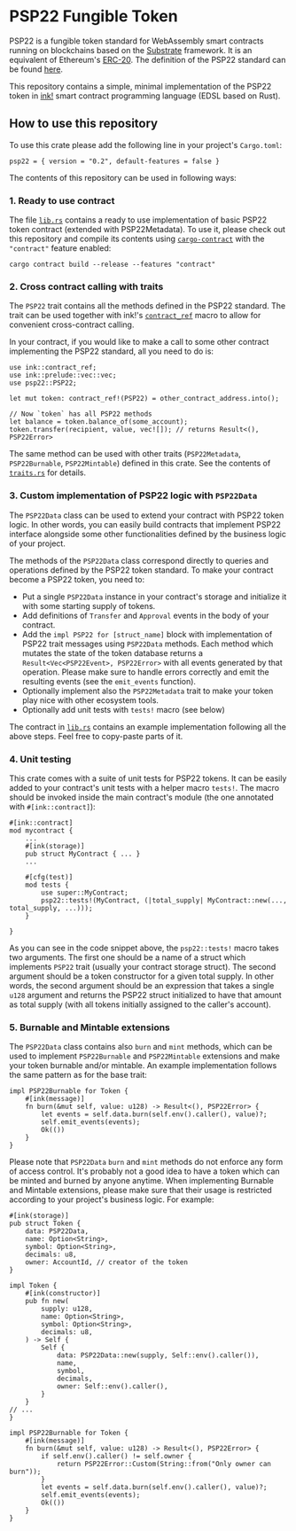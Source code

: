 # PSP22 Fungible Token

PSP22 is a fungible token standard for WebAssembly smart contracts running on blockchains based on the [Substrate][substrate] framework. It is an equivalent of Ethereum's [ERC-20][erc20]. The definition of the PSP22 standard can be found [here][psp22].

This repository contains a simple, minimal implementation of the PSP22 token in [ink!][ink] smart contract programming language (EDSL based on Rust).

## How to use this repository

To use this crate please add the following line in your project's `Cargo.toml`:
```
psp22 = { version = "0.2", default-features = false }
```

The contents of this repository can be used in following ways:

### 1. Ready to use contract

The file [`lib.rs`][lib] contains a ready to use implementation of basic PSP22 token contract (extended with PSP22Metadata). To use it, please check out this repository and compile its contents using [`cargo-contract`][cargo-contract] with the `"contract"` feature enabled:
```
cargo contract build --release --features "contract"
```
### 2. Cross contract calling with traits

The `PSP22` trait contains all the methods defined in the PSP22 standard. The trait can be used together with ink!'s [`contract_ref`][contract_ref] macro to allow for convenient cross-contract calling.

In your contract, if you would like to make a call to some other contract implementing the PSP22 standard, all you need to do is:
```
use ink::contract_ref;
use ink::prelude::vec::vec;
use psp22::PSP22;

let mut token: contract_ref!(PSP22) = other_contract_address.into();

// Now `token` has all PSP22 methods
let balance = token.balance_of(some_account);
token.transfer(recipient, value, vec![]); // returns Result<(), PSP22Error>
```

The same method can be used with other traits (`PSP22Metadata`, `PSP22Burnable`, `PSP22Mintable`) defined in this crate. See the contents of [`traits.rs`][traits] for details.

### 3. Custom implementation of PSP22 logic with `PSP22Data`

The `PSP22Data` class can be used to extend your contract with PSP22 token logic. In other words, you can easily build contracts that implement PSP22 interface alongside some other functionalities defined by the business logic of your project.

The methods of the `PSP22Data` class correspond directly to queries and operations defined by the PSP22 token standard. To make your contract become a PSP22 token, you need to:
 - Put a single `PSP22Data` instance in your contract's storage and initialize it with some starting supply of tokens.
 - Add definitions of `Transfer` and `Approval` events in the body of your contract.
 - Add the `impl PSP22 for [struct_name]` block with implementation of PSP22 trait messages using `PSP22Data` methods. Each method which mutates the state of the token database returns a `Result<Vec<PSP22Event>, PSP22Error>` with all events generated by that operation. Please make sure to handle errors correctly and emit the resulting events (see the `emit_events` function).
 - Optionally implement also the `PSP22Metadata` trait to make your token play nice with other ecosystem tools.
 - Optionally add unit tests with `tests!` macro (see below)

The contract in [`lib.rs`][lib] contains an example implementation following all the above steps. Feel free to copy-paste parts of it.

### 4. Unit testing

This crate comes with a suite of unit tests for PSP22 tokens. It can be easily added to your contract's unit tests with a helper macro `tests!`. The macro should be invoked inside the main contract's module (the one annotated with `#[ink::contract]`):
```
#[ink::contract]
mod mycontract {
    ...
    #[ink(storage)]
    pub struct MyContract { ... }
    ...

    #[cfg(test)]
    mod tests {
        use super::MyContract;
        psp22::tests!(MyContract, (|total_supply| MyContract::new(..., total_supply, ...)));
    }

}
```
As you can see in the code snippet above, the `psp22::tests!` macro takes two arguments. The first one should be a name of a struct which implements `PSP22` trait (usually your contract storage struct). The second argument should be a token constructor for a given total supply. In other words, the second argument should be an expression that takes a single `u128` argument and returns the PSP22 struct initialized to have that amount as total supply (with all tokens initially assigned to the caller's account).

### 5. Burnable and Mintable extensions

The `PSP22Data` class contains also `burn` and `mint` methods, which can be used to implement `PSP22Burnable` and `PSP22Mintable` extensions and make your token burnable and/or mintable. An example implementation follows the same pattern as for the base trait:
```
impl PSP22Burnable for Token {
    #[ink(message)]
    fn burn(&mut self, value: u128) -> Result<(), PSP22Error> {
        let events = self.data.burn(self.env().caller(), value)?;
        self.emit_events(events);
        Ok(())
    }
}
```
Please note that `PSP22Data` `burn` and `mint` methods do not enforce any form of access control. It's probably not a good idea to have a token which can be minted and burned by anyone anytime. When implementing Burnable and Mintable extensions, please make sure that their usage is restricted according to your project's business logic. For example:
```
#[ink(storage)]
pub struct Token {
    data: PSP22Data,
    name: Option<String>,
    symbol: Option<String>,
    decimals: u8,
    owner: AccountId, // creator of the token
}

impl Token {
    #[ink(constructor)]
    pub fn new(
        supply: u128,
        name: Option<String>,
        symbol: Option<String>,
        decimals: u8,
    ) -> Self {
        Self {
            data: PSP22Data::new(supply, Self::env().caller()),
            name,
            symbol,
            decimals,
            owner: Self::env().caller(),
        }
    }
// ...
}

impl PSP22Burnable for Token {
    #[ink(message)]
    fn burn(&mut self, value: u128) -> Result<(), PSP22Error> {
        if self.env().caller() != self.owner {
            return PSP22Error::Custom(String::from("Only owner can burn"));
        }
        let events = self.data.burn(self.env().caller(), value)?;
        self.emit_events(events);
        Ok(())
    }
}
```


[lib]: ./lib.rs
[traits]: ./traits.rs
[ink]: https://use.ink
[substrate]: https://substrate.io
[cargo-contract]: https://github.com/paritytech/cargo-contract
[erc20]: https://ethereum.org/en/developers/docs/standards/tokens/erc-20/
[psp22]: https://github.com/w3f/PSPs/blob/master/PSPs/psp-22.md
[contract_ref]: https://paritytech.github.io/ink/ink/macro.contract_ref.html
